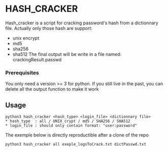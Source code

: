 # HASH_CRACKER

Hash_cracker is a script for cracking password's hash from a dictionnary file.
Actually only those hash are support:
* unix encrypt
* md5
* sha256
* sha512
The final output will be write in a file named: crackingResult.passwd

### Prerequisites
You only need a version >= 3 for python.
If you still live in the past, you can delete all the output function to make it work

## Usage
```
python3 hash_cracker <hash_type> <login_file> <dictionnary file>
* hash_type  : all / UNIX_crypt / md5 / SHA256 / SHA512
* login_file : should only contain format: "user:password"
```
The exemple below is directly reproductible after a clone of the repo

```
python3 hash_cracker all exeple_logsToCrack.txt dictPasswd.txt
```